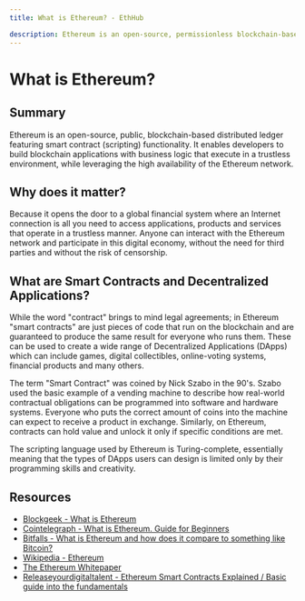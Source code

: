 ```yaml
---
title: What is Ethereum? - EthHub

description: Ethereum is an open-source, permissionless blockchain-based distributed ledger providing infrastructure for distributed computing and economic activities.
---
```


# What is Ethereum?

## Summary

Ethereum is an open-source, public, blockchain-based distributed ledger featuring smart contract (scripting) functionality. It enables developers to build blockchain applications with business logic that execute in a trustless environment, while leveraging the high availability of the Ethereum network.

## Why does it matter?

Because it opens the door to a global financial system where an Internet connection is all you need to access applications, products and services that operate in a trustless manner. Anyone can interact with the Ethereum network and participate in this digital economy, without the need for third parties and without the risk of censorship.

## What are Smart Contracts and Decentralized Applications?

While the word "contract" brings to mind legal agreements; in Ethereum "smart contracts" are just pieces of code that run on the blockchain and are guaranteed to produce the same result for everyone who runs them. These can be used to create a wide range of Decentralized Applications (DApps) which can include games, digital collectibles, online-voting systems, financial products and many others.

The term "Smart Contract" was coined by Nick Szabo in the 90's. Szabo used the basic example of a vending machine to describe how real-world contractual obligations can be programmed into software and hardware systems. Everyone who puts the correct amount of coins into the machine can expect to receive a product in exchange. Similarly, on Ethereum, contracts can hold value and unlock it only if specific conditions are met.

The scripting language used by Ethereum is Turing-complete, essentially meaning that the types of DApps users can design is limited only by their programming skills and creativity.

## Resources

* [Blockgeek - What is Ethereum](https://blockgeeks.com/guides/ethereum/)
* [Cointelegraph - What is Ethereum. Guide for Beginners](https://cointelegraph.com/ethereum-for-beginners/what-is-ethereum)
* [Bitfalls - What is Ethereum and how does it compare to something like Bitcoin?](https://bitfalls.com/2017/09/19/what-ethereum-compare-to-bitcoin/)
* [Wikipedia - Ethereum](https://en.wikipedia.org/wiki/Ethereum)
* [The Ethereum Whitepaper](https://github.com/ethereum/wiki/wiki/White-Paper)
* [Releaseyourdigitaltalent - Ethereum Smart Contracts Explained / Basic guide into the fundamentals](https://releaseyourdigitaltalent.com/ethereum-smart-contracts/)
